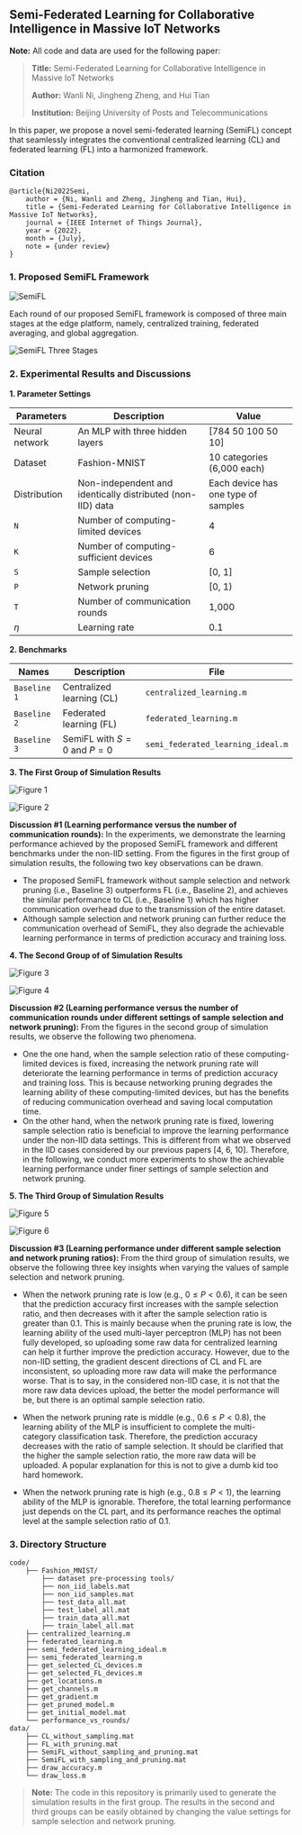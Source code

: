 ## Semi-Federated Learning for Collaborative Intelligence in Massive IoT Networks

**Note:** All code and data are used for the following paper:
> **Title:** Semi-Federated Learning for Collaborative Intelligence in Massive IoT Networks
>
> **Author:** Wanli Ni, Jingheng Zheng, and Hui Tian
>
> **Institution:**  Beijing University of Posts and Telecommunications

In this paper, we propose a novel semi-federated learning (SemiFL) concept that seamlessly integrates the conventional centralized learning (CL) and federated learning (FL) into a harmonized framework.

### Citation

```
@article{Ni2022Semi,
    author = {Ni, Wanli and Zheng, Jingheng and Tian, Hui},
    title = {Semi-Federated Learning for Collaborative Intelligence in Massive IoT Networks},
    journal = {IEEE Internet of Things Journal},
    year = {2022},
    month = {July},
    note = {under review}
}
```

### 1. Proposed SemiFL Framework

![SemiFL](img/SemiFL_framework.jpg)

Each round of our proposed SemiFL framework is composed of three main stages at the edge platform, namely, centralized training, federated averaging, and global aggregation.

![SemiFL Three Stages](img/SemiFL_three_stages.jpg)

### 2. Experimental Results and Discussions

**1. Parameter Settings**

| Parameters | Description                          | Value |
| ---------- | ------------------------------------ | ----- |
| Neural network | An MLP with three hidden layers | [784 50 100 50 10] |
| Dataset        | Fashion-MNIST  | 10 categories (6,000 each) |
| Distribution   | Non-independent and identically distributed (non-IID) data | Each device has one type of samples |
| `N`        | Number of computing-limited devices | 4     |
| `K`        | Number of computing-sufficient devices | 6     |
| `S` 		 | Sample selection | [0, 1] |
| `P` 		 | Network pruning  | [0, 1) |
| `T` 		 | Number of communication rounds | 1,000 |
| $\eta$ 	 | Learning rate    | 0.1 |

**2. Benchmarks**

| Names        | Description                   | File               |
| ------------ | ----------------------------- | ------------------ |
| `Baseline 1` | Centralized learning (CL)     | `centralized_learning.m`      |
| `Baseline 2` | Federated learning (FL)       | `federated_learning.m` |
| `Baseline 3` | SemiFL with $S=0$ and $P=0$ | `semi_federated_learning_ideal.m` |

**3. The First Group of Simulation Results**

![Figure 1](img/accuracy.jpg)

![Figure 2](img/loss.jpg)

**Discussion #1 (Learning performance versus the number of communication rounds):** In the experiments, we demonstrate the learning performance achieved by the proposed SemiFL framework and different benchmarks under the non-IID setting. From the figures in the first group of simulation results, the following two key observations can be drawn. 

- The proposed SemiFL framework without sample selection and network pruning (i.e., Baseline 3) outperforms FL (i.e., Baseline 2), and achieves the similar performance to CL (i.e., Baseline 1) which has higher communication overhead due to the transmission of the entire dataset. 
- Although sample selection and network pruning can further reduce the communication overhead of SemiFL, they also degrade the achievable learning performance in terms of prediction accuracy and training loss.

**4. The Second Group of of Simulation Results**

![Figure 3](img/accuracy_vs_rounds_sampling_and_pruning.jpg)

![Figure 4](img/loss_vs_rounds_sampling_and_pruning.jpg)

**Discussion #2 (Learning performance versus the number of communication rounds under different settings of sample selection and network pruning):** From the figures in the second group of simulation results, we observe the following two phenomena.

- One the one hand, when the sample selection ratio of these computing-limited devices is fixed, increasing the network pruning rate will deteriorate the learning performance in terms of prediction accuracy and training loss. This is because networking pruning degrades the learning ability of these computing-limited devices, but has the benefits of reducing communication overhead and saving local computation time. 
- On the other hand, when the network pruning rate is fixed, lowering sample selection ratio is beneficial to improve the learning performance under the non-IID data settings. This is different from what we observed in the IID cases considered by our previous papers [4, 6, 10]. Therefore, in the following, we conduct more experiments to show the achievable learning performance under finer settings of sample selection and network pruning.

**5. The Third Group of Simulation Results**

![Figure 5](img/accuracy_vs_selection_pruning.jpg)

![Figure 6](img/loss_vs_selection_pruning.jpg)

**Discussion #3 (Learning performance under different sample selection and network pruning ratios):** From the third group of simulation results, we observe the following three key insights when varying the values of sample selection and network pruning.

- When the network pruning rate is low (e.g., $0 \le P < 0.6$), it can be seen that the prediction accuracy first increases with the sample selection ratio, and then decreases with it after the sample selection ratio is greater than 0.1. This is mainly because when the pruning rate is low, the learning ability of the used multi-layer perceptron (MLP) has not been fully developed, so uploading some raw data for centralized learning can help it further improve the prediction accuracy. However, due to the non-IID setting, the gradient descent directions of CL and FL are inconsistent, so uploading more raw data will make the performance worse. That is to say, in the considered non-IID case, it is not that the more raw data devices upload, the better the model performance will be, but there is an optimal sample selection ratio.
- When the network pruning rate is middle (e.g., $0.6 \le P < 0.8$), the learning ability of the MLP is insufficient to complete the multi-category classification task. Therefore, the prediction accuracy decreases with the ratio of sample selection. It should be clarified that the higher the sample selection ratio, the more raw data will be uploaded. A popular explanation for this is not to give a dumb kid too hard homework.

- When the network pruning rate is high (e.g., $0.8 \le P < 1$), the learning ability of the MLP is ignorable. Therefore, the total learning performance just depends on the CL part, and its performance reaches the optimal level at the sample selection ratio of 0.1. 

### 3. Directory Structure

```
code/
	├── Fashion_MNIST/
		├── dataset pre-processing tools/
		├── non_iid_labels.mat
		├── non_iid_samples.mat
		├── test_data_all.mat
		├── test_label_all.mat
		├── train_data_all.mat
		├── train_label_all.mat
	├── centralized_learning.m
	├── federated_learning.m
	├── semi_federated_learning_ideal.m
	├── semi_federated_learning.m
	├── get_selected_CL_devices.m
	├── get_selected_FL_devices.m
	├── get_locations.m
	├── get_channels.m
	├── get_gradient.m
	├── get_pruned_model.m
	├── get_initial_model.mat
	└── performance_vs_rounds/
data/
	├── CL_without_sampling.mat
	├── FL_with_pruning.mat
	├── SemiFL_without_sampling_and_pruning.mat
	├── SemiFL_with_sampling_and_pruning.mat
	├── draw_accuracy.m
	└── draw_loss.m	
```

> **Note:** The code in this repository is primarily used to generate the simulation results in the first group. The results in the second and third groups can be easily obtained by changing the value settings for sample selection and network pruning.
